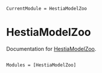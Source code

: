 ```@meta
CurrentModule = HestiaModelZoo
```

# HestiaModelZoo

Documentation for [HestiaModelZoo](https://github.com/stephans3/HestiaModelZoo.jl).

```@index
```

```@autodocs
Modules = [HestiaModelZoo]
```
